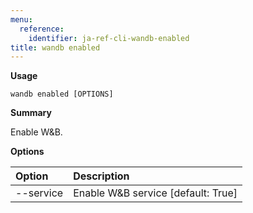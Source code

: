 ```yaml
---
menu:
  reference:
    identifier: ja-ref-cli-wandb-enabled
title: wandb enabled
---
```


**Usage**

`wandb enabled [OPTIONS]`

**Summary**

Enable W&B.


**Options**

| **Option** | **Description** |
| :--- | :--- |
| --service | Enable W&B service  [default: True] |